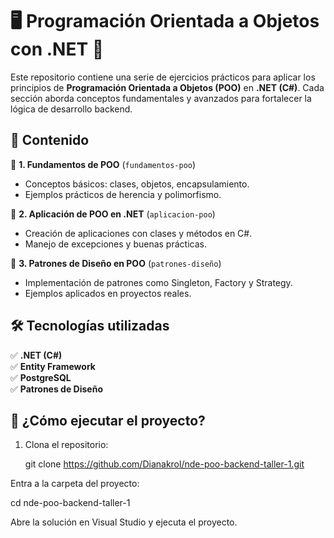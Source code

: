 # 🖥️ Programación Orientada a Objetos con .NET 🚀

Este repositorio contiene una serie de ejercicios prácticos para aplicar los principios de **Programación Orientada a Objetos (POO)** en **.NET (C#)**. Cada sección aborda conceptos fundamentales y avanzados para fortalecer la lógica de desarrollo backend.

## 📂 Contenido

🔹 **1. Fundamentos de POO** (`fundamentos-poo`)  
   - Conceptos básicos: clases, objetos, encapsulamiento.  
   - Ejemplos prácticos de herencia y polimorfismo.  

🔹 **2. Aplicación de POO en .NET** (`aplicacion-poo`)  
   - Creación de aplicaciones con clases y métodos en C#.  
   - Manejo de excepciones y buenas prácticas.  

🔹 **3. Patrones de Diseño en POO** (`patrones-diseño`)  
   - Implementación de patrones como Singleton, Factory y Strategy.  
   - Ejemplos aplicados en proyectos reales.  

## 🛠️ Tecnologías utilizadas
✅ **.NET (C#)**  
✅ **Entity Framework**  
✅ **PostgreSQL**  
✅ **Patrones de Diseño**  

## 🚀 ¿Cómo ejecutar el proyecto?
1. Clona el repositorio:  

   git clone https://github.com/Dianakrol/nde-poo-backend-taller-1.git
   
Entra a la carpeta del proyecto:

cd nde-poo-backend-taller-1

Abre la solución en Visual Studio y ejecuta el proyecto.
